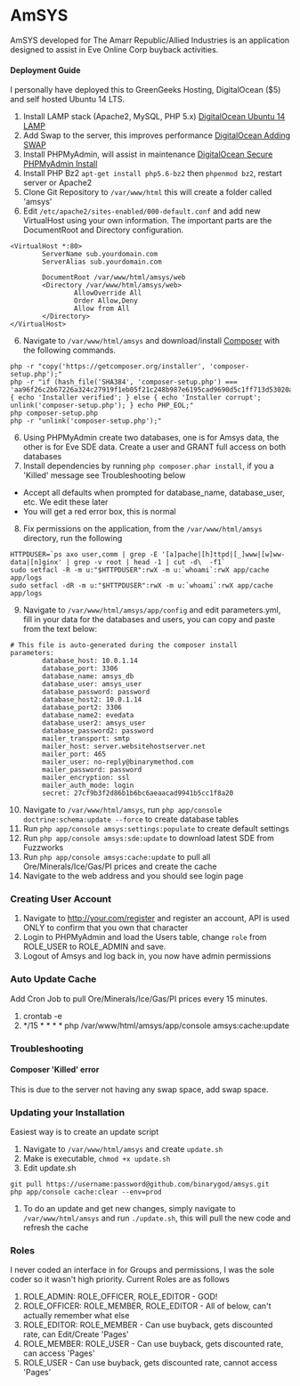 AmSYS
=====
AmSYS developed for The Amarr Republic/Allied Industries is an application designed to assist in Eve Online Corp buyback activities.

#### Deployment Guide
I personally have deployed this to GreenGeeks Hosting, DigitalOcean ($5) and self hosted Ubuntu 14 LTS.

1. Install LAMP stack (Apache2, MySQL, PHP 5.x) [DigitalOcean Ubuntu 14 LAMP](https://www.digitalocean.com/community/tutorials/how-to-install-linux-apache-mysql-php-lamp-stack-on-ubuntu-14-04)
1. Add Swap to the server, this improves performance [DigitalOcean Adding SWAP](https://www.digitalocean.com/community/tutorials/how-to-add-swap-on-ubuntu-14-04)
2. Install PHPMyAdmin, will assist in maintenance [DigitalOcean Secure PHPMyAdmin Install](https://www.digitalocean.com/community/tutorials/how-to-install-and-secure-phpmyadmin-on-ubuntu-14-04)
3. Install PHP Bz2 `apt-get install php5.6-bz2` then `phpenmod bz2`, restart server or Apache2
4. Clone Git Repository to `/var/www/html` this will create a folder called 'amsys'
5. Edit `/etc/apache2/sites-enabled/000-default.conf` and add new VirtualHost using your own information.  The important parts are the DocumentRoot and Directory configuration.
```
<VirtualHost *:80>
        ServerName sub.yourdomain.com
        ServerAlias sub.yourdomain.com

        DocumentRoot /var/www/html/amsys/web
        <Directory /var/www/html/amsys/web>
                AllowOverride All
                Order Allow,Deny
                Allow from All
        </Directory>
</VirtualHost>
```
6. Navigate to `/var/www/html/amsys` and download/install [Composer](https://getcomposer.org) with the following commands.
```
php -r "copy('https://getcomposer.org/installer', 'composer-setup.php');"
php -r "if (hash_file('SHA384', 'composer-setup.php') === 'aa96f26c2b67226a324c27919f1eb05f21c248b987e6195cad9690d5c1ff713d53020a02ac8c217dbf90a7eacc9d141d') { echo 'Installer verified'; } else { echo 'Installer corrupt'; unlink('composer-setup.php'); } echo PHP_EOL;"
php composer-setup.php
php -r "unlink('composer-setup.php');"
```
6. Using PHPMyAdmin create two databases, one is for Amsys data, the other is for Eve SDE data.  Create a user and GRANT full access on both databases
7. Install dependencies by running `php composer.phar install`, if you a 'Killed' message see Troubleshooting below
 * Accept all defaults when prompted for database_name, database_user, etc.  We edit these later
 * You will get a red error box, this is normal
8. Fix permissions on the application, from the `/var/www/html/amsys` directory, run the following
```
HTTPDUSER=`ps axo user,comm | grep -E '[a]pache|[h]ttpd|[_]www|[w]ww-data|[n]ginx' | grep -v root | head -1 | cut -d\  -f1`
sudo setfacl -R -m u:"$HTTPDUSER":rwX -m u:`whoami`:rwX app/cache app/logs
sudo setfacl -dR -m u:"$HTTPDUSER":rwX -m u:`whoami`:rwX app/cache app/logs
```
9. Navigate to `/var/www/html/amsys/app/config` and edit parameters.yml, fill in your data for the databases and users, you can copy and paste from the text below:
```
# This file is auto-generated during the composer install
parameters:
        database_host: 10.0.1.14
        database_port: 3306
        database_name: amsys_db
        database_user: amsys_user
        database_password: password
        database_host2: 10.0.1.14
        database_port2: 3306
        database_name2: evedata
        database_user2: amsys_user
        database_password2: password
        mailer_transport: smtp
        mailer_host: server.websitehostserver.net
        mailer_port: 465
        mailer_user: no-reply@binarymethod.com
        mailer_password: password
        mailer_encryption: ssl
        mailer_auth_mode: login
        secret: 27cf9b3f2d86b1b6bc6aeaacad9941b5cc1f8a20
```
10. Navigate to `/var/www/html/amsys`, run `php app/console doctrine:schema:update --force` to create database tables
11. Run `php app/console amsys:settings:populate` to create default settings
12. Run `php app/console amsys:sde:update` to download latest SDE from Fuzzworks
13. Run `php app/console amsys:cache:update` to pull all Ore/Minerals/Ice/Gas/PI prices and create the cache
14. Navigate to the web address and you should see login page

### Creating User Account
1. Navigate to http://your.com/register and register an account, API is used ONLY to confirm that you own that character
2. Login to PHPMyAdmin and load the Users table, change `role` from ROLE_USER to ROLE_ADMIN and save.
3. Logout of Amsys and log back in, you now have admin permissions


### Auto Update Cache
Add Cron Job to pull Ore/Minerals/Ice/Gas/PI prices every 15 minutes.

1. crontab -e
2. */15 * * * * php /var/www/html/amsys/app/console amsys:cache:update

### Troubleshooting

#### Composer 'Killed' error
This is due to the server not having any swap space, add swap space.

### Updating your Installation
Easiest way is to create an update script

1. Navigate to `/var/www/html/amsys` and create `update.sh`
2. Make is executable, `chmod +x update.sh`
3. Edit update.sh
```
git pull https://username:password@github.com/binarygod/amsys.git
php app/console cache:clear --env=prod
```
1. To do an update and get new changes, simply navigate to `/var/www/html/amsys` and run `./update.sh`, this will pull the new code and refresh the cache

### Roles
I never coded an interface in for Groups and permissions, I was the sole coder so it wasn't high priority.  Current Roles are as follows

1. ROLE_ADMIN: ROLE_OFFICER, ROLE_EDITOR - GOD!
2. ROLE_OFFICER: ROLE_MEMBER, ROLE_EDITOR - All of below, can't actually remember what else
3. ROLE_EDITOR: ROLE_MEMBER - Can use buyback, gets discounted rate, can Edit/Create 'Pages'
4. ROLE_MEMBER: ROLE_USER - Can use buyback, gets discounted rate, can access 'Pages'
5. ROLE_USER - Can use buyback, gets discounted rate, cannot access 'Pages'